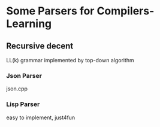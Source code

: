 # Some Parsers for Compilers-Learning

## Recursive decent
LL(k) grammar implemented by top-down algorithm

### Json Parser
json.cpp

### Lisp Parser
easy to implement, just4fun
